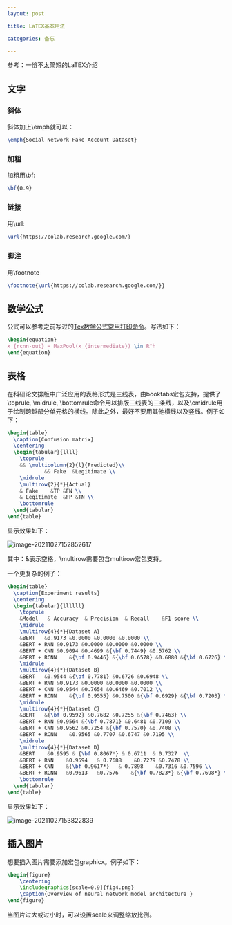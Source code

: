 ```yaml
---
layout: post

title: LaTEX基本用法

categories: 备忘

---
```


参考：一份不太简短的LaTEX介绍

## 文字

### 斜体

斜体加上\emph就可以：

```latex
\emph{Social Network Fake Account Dataset}
```

### 加粗

加粗用\bf:

```latex
\bf{0.9}
```

### 链接

用\url:

```latex
\url{https://colab.research.google.com/}
```

### 脚注

用\footnote

```latex
\footnote{\url{https://colab.research.google.com/}}
```

## 数学公式

公式可以参考之前写过的[Tex数学公式常用打印命令](https://weownthenight.github.io/wiki/TeX%E6%95%B0%E5%AD%A6%E5%85%AC%E5%BC%8F%E5%B8%B8%E7%94%A8%E6%89%93%E5%8D%B0%E5%91%BD%E4%BB%A4/)。写法如下：

```latex
\begin{equation}
x_{rcnn-out} = MaxPool(x_{intermediate}) \in R^h
\end{equation}
```

## 表格

在科研论文排版中广泛应用的表格形式是三线表，由booktabs宏包支持，提供了\toprule, \midrule, \bottomrule命令用以排版三线表的三条线，以及\cmidrule用于绘制跨越部分单元格的横线。除此之外，最好不要用其他横线以及竖线。例子如下：

```latex
\begin{table}
  \caption{Confusion matrix}
  \centering
  \begin{tabular}{llll}
    \toprule
    && \multicolumn{2}{l}{Predicted}\\
            && Fake  &Legitimate \\
    \midrule
    \multirow{2}{*}{Actual}
    & Fake    &TP &FN \\
    & Legitimate  &FP &TN \\
    \bottomrule
  \end{tabular}
\end{table}
```

显示效果如下：

![image-20211027152852617](C:\Users\Administrator\AppData\Roaming\Typora\typora-user-images\image-20211027152852617.png)

其中：&表示空格，\multirow需要包含multirow宏包支持。

一个更复杂的例子：

```latex
\begin{table}
  \caption{Experiment results}
  \centering
  \begin{tabular}{llllll}
    \toprule
    &Model   & Accuracy  & Precision  & Recall    &F1-score \\
    \midrule
    \multirow{4}{*}{Dataset A}
    &BERT   &0.9173 &0.0000 &0.0000 &0.0000 \\
    &BERT + RNN &0.9173 &0.0000 &0.0000 &0.0000 \\
    &BERT + CNN &0.9094 &0.4699 &{\bf 0.7449} &0.5762 \\
    &BERT + RCNN    &{\bf 0.9446} &{\bf 0.6578} &0.6880 &{\bf 0.6726} \\
    \midrule
    \multirow{4}{*}{Dataset B}
    &BERT   &0.9544 &{\bf 0.7781} &0.6726 &0.6948 \\
    &BERT + RNN &0.9173 &0.0000 &0.0000 &0.0000 \\
    &BERT + CNN &0.9544 &0.7654 &0.6469 &0.7012 \\
    &BERT + RCNN    &{\bf 0.9555} &0.7500 &{\bf 0.6929} &{\bf 0.7203} \\
    \midrule
    \multirow{4}{*}{Dataset C}
    &BERT   &{\bf 0.9592} &0.7682 &0.7255 &{\bf 0.7463} \\
    &BERT + RNN &0.9564 &{\bf 0.7871} &0.6481 &0.7109 \\
    &BERT + CNN &0.9562 &0.7254 &{\bf 0.7570} &0.7408 \\
    &BERT + RCNN    &0.9565 &0.7707 &0.6747 &0.7195 \\
    \midrule
    \multirow{4}{*}{Dataset D}
    &BERT    &0.9595 & {\bf 0.8067*} & 0.6711  & 0.7327  \\
    &BERT + RNN    &0.9594   & 0.7688    &0.7279 &0.7478 \\
    &BERT + CNN    &{\bf 0.9617*}   & 0.7898    &0.7316 &0.7596 \\
    &BERT + RCNN   &0.9613   &0.7576    &{\bf 0.7823*} &{\bf 0.7698*} \\
    \bottomrule
  \end{tabular}
\end{table}
```

显示效果如下：

![image-20211027153822839](C:\Users\Administrator\AppData\Roaming\Typora\typora-user-images\image-20211027153822839.png)

## 插入图片

想要插入图片需要添加宏包graphicx。例子如下：

```latex
\begin{figure}
    \centering
    \includegraphics[scale=0.9]{fig4.png}
    \caption{Overview of neural network model architecture }
\end{figure}
```

当图片过大或过小时，可以设置scale来调整缩放比例。







